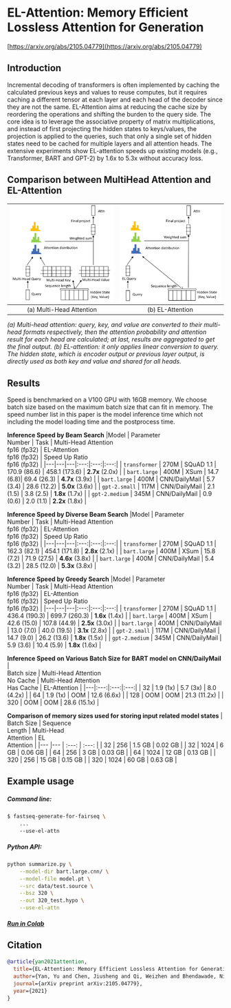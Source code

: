 # EL-Attention: Memory Efficient Lossless Attention for Generation

[https://arxiv.org/abs/2105.04779](https://arxiv.org/abs/2105.04779)

## Introduction

Incremental decoding of transformers is often implemented by caching the calculated previous keys and values to reuse computes, but it requires caching a different tensor at each layer and each head of the decoder since they are not the same. EL-Attention aims at reducing the cache size by reordering the operations and shifting the burden to the query side. The core idea is to leverage the associative property of matrix multiplications, and instead of first projecting the hidden states to keys/values, the projection is applied to the queries, such that only a single set of hidden states need to be cached for multiple layers and all attention heads. The extensive experiments show EL-attention speeds up existing models (e.g., Transformer, BART and GPT-2) by 1.6x to 5.3x without accuracy loss. 

## Comparison between MultiHead Attention and EL-Attention

![](subfigure-multi-head-attention.png)  |  ![](subfigure-EL-attention.png)
:-------------------------:|:-------------------------:
(a) Multi-Head Attention             |  (b) EL-Attention





*(a) Multi-head attention: query, key, and value are converted to their multi-head formats respectively, then the attention probability and attention result for each head are calculated; at last, results are aggregated to get the final output. (b) EL-attention: it only applies linear conversion to query. The hidden state, which is encoder output or previous layer output, is directly used as both key and value and shared for all heads.*

## Results

Speed is benchmarked on a V100 GPU with 16GB memory. We choose batch size based on the maximum batch size that can fit in memory. The speed number list in this paper is the model inference time which not including the model loading time and the postprocess time. 

**Inference Speed by Beam Search**
|Model | Parameter <br> Number | Task |  Multi-Head Attention <br> fp16 (fp32) |  EL-Attention <br> fp16 (fp32) |  Speed Up Ratio <br> fp16 (fp32) |
|---|---|---|:---:|:---:|:---:|
| `transformer` | 270M | SQuAD 1.1 | 170.9 (86.6) | 458.1 (173.6) | **2.7x** (2.0x) |
| `bart.large` | 400M | XSum | 14.7 (6.8)| 69.4 (26.3)  | **4.7x** (3.9x) |
| `bart.large` | 400M | CNN/DailyMail  | 5.7 (3.4) | 28.6 (12.2)  | **5.0x** (3.6x) |
| `gpt-2.small` | 117M | CNN/DailyMail | 2.1 (1.5) | 3.8 (2.5) | **1.8x** (1.7x) |
| `gpt-2.medium` | 345M | CNN/DailyMail | 0.9 (0.6) | 2.0 (1.1) | **2.2x** (1.8x) |

**Inference Speed by Diverse Beam Search**
|Model | Parameter <br> Number | Task |  Multi-Head Attention <br> fp16 (fp32) |  EL-Attention <br> fp16 (fp32) |  Speed Up Ratio <br> fp16 (fp32) |
|---|---|---|:---:|:---:|:---:|
| `transformer` | 270M | SQuAD 1.1 | 162.3 (82.1) | 454.1 (171.8) | **2.8x** (2.1x)  |
| `bart.large` | 400M | XSum | 15.8 (7.2) | 71.9 (27.5) | **4.6x** (3.8x)   |
| `bart.large` | 400M | CNN/DailyMail | 5.4 (3.2) | 28.5 (12.0) | **5.3x** (3.8x) |

**Inference Speed by Greedy Search**
|Model | Parameter <br> Number | Task |  Multi-Head Attention <br> fp16 (fp32) |  EL-Attention <br> fp16 (fp32) |  Speed Up Ratio <br> fp16 (fp32) |
|---|---|---|:---:|:---:|:---:|
| `transformer` | 270M | SQuAD 1.1 |  436.4 (190.3)   | 699.7 (260.3)   | **1.6x** (1.4x)  |
| `bart.large` | 400M  | XSum | 42.6 (15.0) | 107.8 (44.9)  | **2.5x** (3.0x)  |
| `bart.large` | 400M | CNN/DailyMail | 13.0 (7.0) | 40.0 (19.5) | **3.1x** (2.8x) |
| `gpt-2.small` | 117M  | CNN/DailyMail | 14.7 (9.0) | 26.2 (13.6) | **1.8x** (1.5x) |
| `gpt-2.medium` | 345M  | CNN/DailyMail | 5.9 (3.6) | 10.4 (5.9) | **1.8x** (1.6x) |

**Inference Speed on Various Batch Size for BART model on CNN/DailyMail**
| <br> Batch size | Multi-Head Attention <br> No Cache | Multi-Head Attention <br> Has Cache | EL-Attention |
|---|:---:|:---:|:---:|
| 32 | 1.9 (1x) | 5.7 (3x) | 8.0 (4.2x) |
| 64 | 1.9 (1x) | OOM | 12.6 (6.6x) |
| 128 | OOM | OOM | 21.3 (11.2x) |
| 320 | OOM | OOM | 28.6 (15.1x) |

**Comparison of memory sizes used for storing input related model states**
| Batch Size | Sequence <br> Length | Multi-Head <br> Attention | EL <br> Attention |
|--- |--- | :---: | :---: |
| 32 | 256 | 1.5 GB | 0.02 GB |
| 32 | 1024 | 6 GB | 0.06 GB |
| 64 | 256 | 3 GB | 0.03 GB |
| 64 | 1024 | 12 GB | 0.13 GB | 
| 320 | 256 | 15 GB | 0.15 GB |
| 320 | 1024 | 60 GB | 0.63 GB |

## Example usage

##### Command line:
```bash
$ fastseq-generate-for-fairseq \
    ...
    --use-el-attn
```

##### Python API:
```bash
python summarize.py \
    --model-dir bart.large.cnn/ \
    --model-file model.pt \
    --src data/test.source \
    --bsz 320 \
    --out 320_test.hypo \
    --use-el-attn
```
##### [Run in Colab](https://colab.research.google.com/github/microsoft/fastseq/blob/EL-attention-doc/examples/EL-attention/EL_attention_Demo.ipynb)

## Citation

```bibtex
@article{yan2021attention,
  title={EL-Attention: Memory Efficient Lossless Attention for Generation},
  author={Yan, Yu and Chen, Jiusheng and Qi, Weizhen and Bhendawade, Nikhil and Gong, Yeyun and Duan, Nan and Zhang, Ruofei},
  journal={arXiv preprint arXiv:2105.04779},
  year={2021}
}
```
